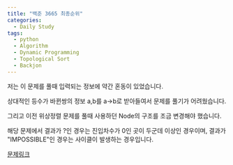 ```yaml
---
title: "백준 3665 최종순위"
categories:
  - Daily Study
tags:
  - python
  - Algorithm
  - Dynamic Programming
  - Topological Sort
  - Backjon
---
```


저는 이 문제를 풀때 입력되는 정보에 약간 혼동이 있었습니다.


상대적인 등수가 바뀐쌍의 정보 a,b를 a->b로 받아들여서 문제를 풀기가 어려웠습니다. 


그리고 이전 위상정렬 문제를 풀때 사용하던 Node의 구조를 조금 변경해야 했습니다. 


해당 문제에서 결과가 ?인 경우는 진입차수가 0인 곳이 두군데 이상인 경우이며, 결과가 "IMPOSSIBLE"인 경우는 사이클이 발생하는 경우입니다. 




[문제링크](https://www.acmicpc.net/problem/3665)


<script src="https://gist.github.com/voka/888a236ff01f141f4304f4f7c26097b6.js"></script>